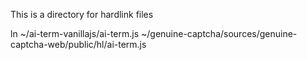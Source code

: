 This is a directory for hardlink files

 ln ~/ai-term-vanillajs/ai-term.js ~/genuine-captcha/sources/genuine-captcha-web/public/hl/ai-term.js